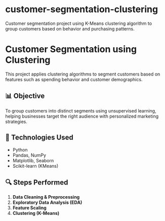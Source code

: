 # customer-segmentation-clustering
Customer segmentation project using K-Means clustering algorithm to group customers based on behavior and purchasing patterns.
# Customer Segmentation using Clustering

This project applies clustering algorithms to segment customers based on features such as spending behavior and customer demographics.

## 📊 Objective

To group customers into distinct segments using unsupervised learning, helping businesses target the right audience with personalized marketing strategies.

## 🧰 Technologies Used

- Python
- Pandas, NumPy
- Matplotlib, Seaborn
- Scikit-learn (KMeans)

## 🔍 Steps Performed

1. **Data Cleaning & Preprocessing**
2. **Exploratory Data Analysis (EDA)**
3. **Feature Scaling**
4. **Clustering (K-Means)**
